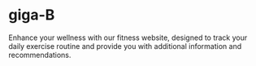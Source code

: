 # giga-B

Enhance your wellness with our 
fitness website, designed to track your daily exercise routine 
and provide you with additional information and recommendations.
